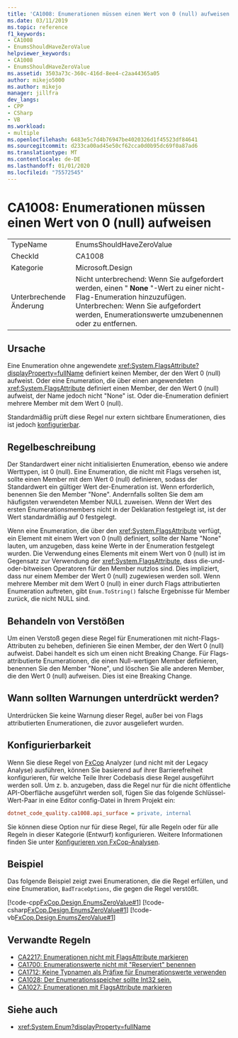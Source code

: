```yaml
---
title: 'CA1008: Enumerationen müssen einen Wert von 0 (null) aufweisen'
ms.date: 03/11/2019
ms.topic: reference
f1_keywords:
- CA1008
- EnumsShouldHaveZeroValue
helpviewer_keywords:
- CA1008
- EnumsShouldHaveZeroValue
ms.assetid: 3503a73c-360c-416d-8ee4-c2aa44365a05
author: mikejo5000
ms.author: mikejo
manager: jillfra
dev_langs:
- CPP
- CSharp
- VB
ms.workload:
- multiple
ms.openlocfilehash: 6483e5c7d4b76947be4020326d1f45523df84641
ms.sourcegitcommit: d233ca00ad45e50cf62cca0d0b95dc69f0a87ad6
ms.translationtype: MT
ms.contentlocale: de-DE
ms.lasthandoff: 01/01/2020
ms.locfileid: "75572545"
---
```

# <a name="ca1008-enums-should-have-zero-value"></a>CA1008: Enumerationen müssen einen Wert von 0 (null) aufweisen

|||
|-|-|
|TypeName|EnumsShouldHaveZeroValue|
|CheckId|CA1008|
|Kategorie|Microsoft.Design|
|Unterbrechende Änderung|Nicht unterbrechend: Wenn Sie aufgefordert werden, einen " **None** "-Wert zu einer nicht-Flag-Enumeration hinzuzufügen. Unterbrechen: Wenn Sie aufgefordert werden, Enumerationswerte umzubenennen oder zu entfernen.|

## <a name="cause"></a>Ursache

Eine Enumeration ohne angewendete <xref:System.FlagsAttribute?displayProperty=fullName> definiert keinen Member, der den Wert 0 (null) aufweist. Oder eine Enumeration, die über einen angewendeten <xref:System.FlagsAttribute> definiert einen Member, der den Wert 0 (null) aufweist, der Name jedoch nicht "None" ist. Oder die-Enumeration definiert mehrere Member mit dem Wert 0 (null).

Standardmäßig prüft diese Regel nur extern sichtbare Enumerationen, dies ist jedoch [konfigurierbar](#configurability).

## <a name="rule-description"></a>Regelbeschreibung

Der Standardwert einer nicht initialisierten Enumeration, ebenso wie andere Werttypen, ist 0 (null). Eine Enumeration, die nicht mit Flags versehen ist, sollte einen Member mit dem Wert 0 (null) definieren, sodass der Standardwert ein gültiger Wert der-Enumeration ist. Wenn erforderlich, benennen Sie den Member "None". Andernfalls sollten Sie dem am häufigsten verwendeten Member NULL zuweisen. Wenn der Wert des ersten Enumerationsmembers nicht in der Deklaration festgelegt ist, ist der Wert standardmäßig auf 0 festgelegt.

Wenn eine Enumeration, die über den <xref:System.FlagsAttribute> verfügt, ein Element mit einem Wert von 0 (null) definiert, sollte der Name "None" lauten, um anzugeben, dass keine Werte in der Enumeration festgelegt wurden. Die Verwendung eines Elements mit einem Wert von 0 (null) ist im Gegensatz zur Verwendung der <xref:System.FlagsAttribute>, dass die-und-oder-bitweisen Operatoren für den Member nutzlos sind. Dies impliziert, dass nur einem Member der Wert 0 (null) zugewiesen werden soll. Wenn mehrere Member mit dem Wert 0 (null) in einer durch Flags attributierten Enumeration auftreten, gibt `Enum.ToString()` falsche Ergebnisse für Member zurück, die nicht NULL sind.

## <a name="how-to-fix-violations"></a>Behandeln von Verstößen

Um einen Verstoß gegen diese Regel für Enumerationen mit nicht-Flags-Attributen zu beheben, definieren Sie einen Member, der den Wert 0 (null) aufweist. Dabei handelt es sich um einen nicht Breaking Change. Für Flags-attributierte Enumerationen, die einen Null-wertigen Member definieren, benennen Sie den Member "None", und löschen Sie alle anderen Member, die den Wert 0 (null) aufweisen. Dies ist eine Breaking Change.

## <a name="when-to-suppress-warnings"></a>Wann sollten Warnungen unterdrückt werden?

Unterdrücken Sie keine Warnung dieser Regel, außer bei von Flags attributierten Enumerationen, die zuvor ausgeliefert wurden.

## <a name="configurability"></a>Konfigurierbarkeit

Wenn Sie diese Regel von [FxCop](install-fxcop-analyzers.md) Analyzer (und nicht mit der Legacy Analyse) ausführen, können Sie basierend auf ihrer Barrierefreiheit konfigurieren, für welche Teile Ihrer Codebasis diese Regel ausgeführt werden soll. Um z. b. anzugeben, dass die Regel nur für die nicht öffentliche API-Oberfläche ausgeführt werden soll, fügen Sie das folgende Schlüssel-Wert-Paar in eine Editor config-Datei in Ihrem Projekt ein:

```ini
dotnet_code_quality.ca1008.api_surface = private, internal
```

Sie können diese Option nur für diese Regel, für alle Regeln oder für alle Regeln in dieser Kategorie (Entwurf) konfigurieren. Weitere Informationen finden Sie unter [Konfigurieren von FxCop-Analysen](configure-fxcop-analyzers.md).

## <a name="example"></a>Beispiel

Das folgende Beispiel zeigt zwei Enumerationen, die die Regel erfüllen, und eine Enumeration, `BadTraceOptions`, die gegen die Regel verstößt.

[!code-cpp[FxCop.Design.EnumsZeroValue#1](../code-quality/codesnippet/CPP/ca1008-enums-should-have-zero-value_1.cpp)]
[!code-csharp[FxCop.Design.EnumsZeroValue#1](../code-quality/codesnippet/CSharp/ca1008-enums-should-have-zero-value_1.cs)]
[!code-vb[FxCop.Design.EnumsZeroValue#1](../code-quality/codesnippet/VisualBasic/ca1008-enums-should-have-zero-value_1.vb)]

## <a name="related-rules"></a>Verwandte Regeln

- [CA2217: Enumerationen nicht mit FlagsAttribute markieren](../code-quality/ca2217.md)
- [CA1700: Enumerationswerte nicht mit "Reserviert" benennen](../code-quality/ca1700.md)
- [CA1712: Keine Typnamen als Präfixe für Enumerationswerte verwenden](../code-quality/ca1712.md)
- [CA1028: Der Enumerationsspeicher sollte Int32 sein.](../code-quality/ca1028.md)
- [CA1027: Enumerationen mit FlagsAttribute markieren](../code-quality/ca1027.md)

## <a name="see-also"></a>Siehe auch

- <xref:System.Enum?displayProperty=fullName>
